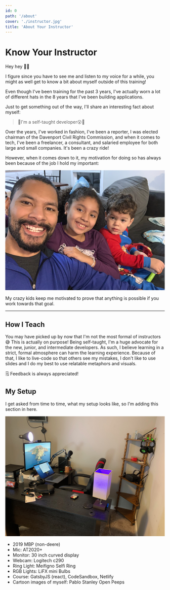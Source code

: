 ```yaml
---
id: 0
path: '/about'
cover: './instructor.jpg'
title: 'About Your Instructor'
---
```


# Know Your Instructor

Hey hey 👋🏽

I figure since you have to see me and listen to my voice for a while, you might as well get to know a bit about myself outside of this training!

Even though I've been training for the past 3 years, I've actually worn a lot of different hats in the 8 years that I've been building applications.

Just to get something out of the way, I'll share an interesting fact about myself:

> 🚨I'm a self-taught developer😮🚨

Over the years, I've worked in fashion, I've been a reporter, I was elected chairman of the Davenport Civil Rights Commission, and when it comes to tech, I've been a freelancer, a consultant, and salaried employee for both large and small companies. It's been a crazy ride!

However, when it comes down to it, my motivation for doing so has always been because of the job I hold my important:

![family](./family.jpeg)

My crazy kids keep me motivated to prove that anything is possible if you work towards that goal.

---

## How I Teach

You may have picked up by now that I'm not the most formal of instructors 😅
This is actually on purpose! Being self-taught, I'm a huge advocate for the new, junior, and intermediate developers. As such, I believe learning in a strict, formal atmosphere can harm the learning experience. Because of that, I like to live-code so that others see my mistakes, I don't like to use slides and I do my best to use relatable metaphors and visuals.

🗒️ Feedback is always appreciated!

## My Setup

I get asked from time to time, what my setup looks like, so I'm adding this section in here.

![my setup](./course-setup.jpeg)

- 2019 MBP (non-deere)
- Mic: AT2020+
- Monitor: 30 inch curved display
- Webcam: Logitech c290
- Ring Light: Meifigno Selfi Ring
- RGB Lights: LiFX mini Bulbs
- Course: GatsbyJS (react), CodeSandbox, Netlify
- Cartoon images of myself: Pablo Stanley Open Peeps
